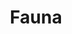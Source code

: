 ---
title: Fauna
layout: collection
permalink: /fauna/
collection: fauna
entries_layout: grid
classes: wide
---